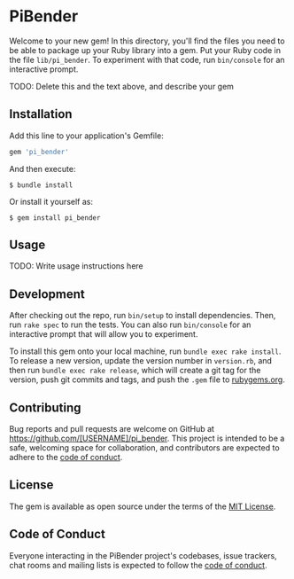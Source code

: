 # PiBender

Welcome to your new gem! In this directory, you'll find the files you need to be able to package up your Ruby library into a gem. Put your Ruby code in the file `lib/pi_bender`. To experiment with that code, run `bin/console` for an interactive prompt.

TODO: Delete this and the text above, and describe your gem

## Installation

Add this line to your application's Gemfile:

```ruby
gem 'pi_bender'
```

And then execute:

    $ bundle install

Or install it yourself as:

    $ gem install pi_bender

## Usage

TODO: Write usage instructions here

## Development

After checking out the repo, run `bin/setup` to install dependencies. Then, run `rake spec` to run the tests. You can also run `bin/console` for an interactive prompt that will allow you to experiment.

To install this gem onto your local machine, run `bundle exec rake install`. To release a new version, update the version number in `version.rb`, and then run `bundle exec rake release`, which will create a git tag for the version, push git commits and tags, and push the `.gem` file to [rubygems.org](https://rubygems.org).

## Contributing

Bug reports and pull requests are welcome on GitHub at https://github.com/[USERNAME]/pi_bender. This project is intended to be a safe, welcoming space for collaboration, and contributors are expected to adhere to the [code of conduct](https://github.com/[USERNAME]/pi_bender/blob/master/CODE_OF_CONDUCT.md).


## License

The gem is available as open source under the terms of the [MIT License](https://opensource.org/licenses/MIT).

## Code of Conduct

Everyone interacting in the PiBender project's codebases, issue trackers, chat rooms and mailing lists is expected to follow the [code of conduct](https://github.com/[USERNAME]/pi_bender/blob/master/CODE_OF_CONDUCT.md).
